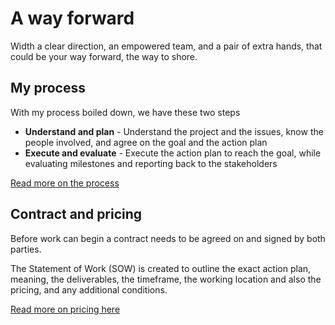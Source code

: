 # A way forward
Width a clear direction, an empowered team, and a pair of extra hands, that could be your way forward, the way to shore.

## My process
With my process boiled down, we have these two steps
- **Understand and plan** - Understand the project and the issues, know the people involved, and agree on the goal and the action plan
- **Execute and evaluate** - Execute the action plan to reach the goal, while evaluating milestones and reporting back to the stakeholders

[Read more on the process](/process)

## Contract and pricing
Before work can begin a contract needs to be agreed on and signed by both parties.

The Statement of Work (SOW) is created to outline the exact action plan, meaning, the deliverables, the timeframe, the working location and also the pricing, and any additional conditions.

[Read more on pricing here](/pricing)